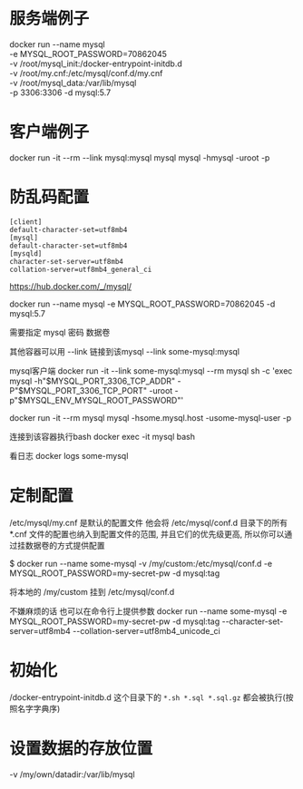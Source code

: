 # 服务端例子 #
docker run --name mysql \
-e MYSQL_ROOT_PASSWORD=70862045 \
-v /root/mysql_init:/docker-entrypoint-initdb.d \
-v /root/my.cnf:/etc/mysql/conf.d/my.cnf \
-v /root/mysql_data:/var/lib/mysql \
-p 3306:3306 -d mysql:5.7

# 客户端例子 #
docker run -it --rm --link mysql:mysql mysql mysql -hmysql -uroot -p

# 防乱码配置 #
```
[client]
default-character-set=utf8mb4
[mysql]
default-character-set=utf8mb4
[mysqld]
character-set-server=utf8mb4
collation-server=utf8mb4_general_ci
```

https://hub.docker.com/_/mysql/

docker run --name mysql -e MYSQL_ROOT_PASSWORD=70862045 -d mysql:5.7


需要指定 mysql 密码
数据卷

其他容器可以用 --link 链接到该mysql
--link some-mysql:mysql


mysql客户端
docker run -it --link some-mysql:mysql --rm mysql sh -c 'exec mysql -h"$MYSQL_PORT_3306_TCP_ADDR" -P"$MYSQL_PORT_3306_TCP_PORT" -uroot -p"$MYSQL_ENV_MYSQL_ROOT_PASSWORD"'

docker run -it --rm mysql mysql -hsome.mysql.host -usome-mysql-user -p

连接到该容器执行bash
docker exec -it mysql bash

看日志
docker logs some-mysql

# 定制配置 #
/etc/mysql/my.cnf 是默认的配置文件
他会将
/etc/mysql/conf.d 目录下的所有 *.cnf 文件的配置也纳入到配置文件的范围, 并且它们的优先级更高, 所以你可以通过挂数据卷的方式提供配置

$ docker run --name some-mysql -v /my/custom:/etc/mysql/conf.d -e MYSQL_ROOT_PASSWORD=my-secret-pw -d mysql:tag

将本地的 /my/custom 挂到 /etc/mysql/conf.d

不嫌麻烦的话 也可以在命令行上提供参数
docker run --name some-mysql -e MYSQL_ROOT_PASSWORD=my-secret-pw -d mysql:tag --character-set-server=utf8mb4 --collation-server=utf8mb4_unicode_ci


# 初始化 #
/docker-entrypoint-initdb.d 这个目录下的 ``*.sh *.sql *.sql.gz`` 都会被执行(按照名字字典序)

# 设置数据的存放位置 #
-v /my/own/datadir:/var/lib/mysql
